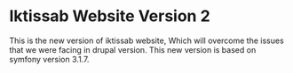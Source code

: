 Iktissab Website Version 2
======

This is the new version of iktissab website, Which will overcome the issues that we were facing in drupal version.
This new version is based on symfony version 3.1.7.
